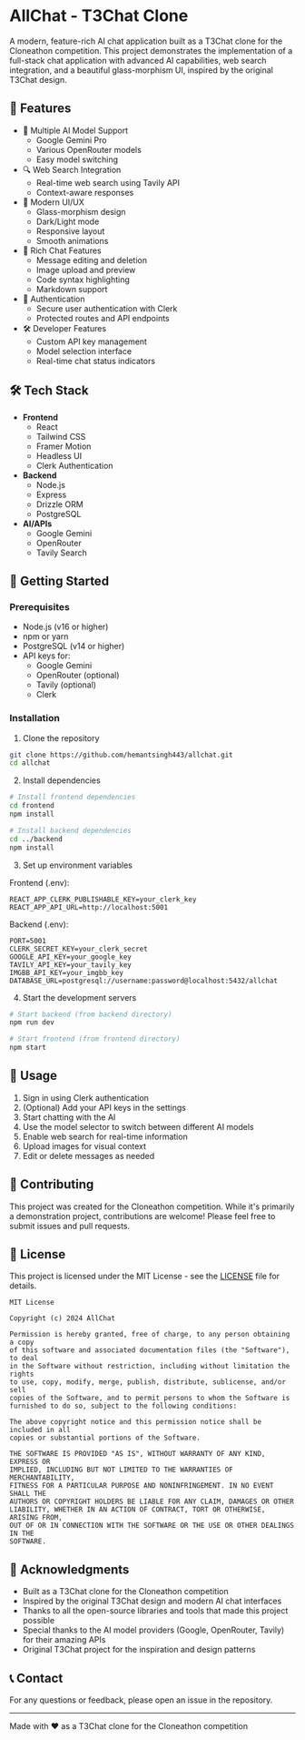 # AllChat - T3Chat Clone

A modern, feature-rich AI chat application built as a T3Chat clone for the Cloneathon competition. This project demonstrates the implementation of a full-stack chat application with advanced AI capabilities, web search integration, and a beautiful glass-morphism UI, inspired by the original T3Chat design.

## 🚀 Features

- 🤖 Multiple AI Model Support
  - Google Gemini Pro
  - Various OpenRouter models
  - Easy model switching
- 🔍 Web Search Integration
  - Real-time web search using Tavily API
  - Context-aware responses
- 🎨 Modern UI/UX
  - Glass-morphism design
  - Dark/Light mode
  - Responsive layout
  - Smooth animations
- 💬 Rich Chat Features
  - Message editing and deletion
  - Image upload and preview
  - Code syntax highlighting
  - Markdown support
- 🔐 Authentication
  - Secure user authentication with Clerk
  - Protected routes and API endpoints
- 🛠️ Developer Features
  - Custom API key management
  - Model selection interface
  - Real-time chat status indicators

## 🛠️ Tech Stack

- **Frontend**
  - React
  - Tailwind CSS
  - Framer Motion
  - Headless UI
  - Clerk Authentication
- **Backend**
  - Node.js
  - Express
  - Drizzle ORM
  - PostgreSQL
- **AI/APIs**
  - Google Gemini
  - OpenRouter
  - Tavily Search

## 🚀 Getting Started

### Prerequisites

- Node.js (v16 or higher)
- npm or yarn
- PostgreSQL (v14 or higher)
- API keys for:
  - Google Gemini
  - OpenRouter (optional)
  - Tavily (optional)
  - Clerk

### Installation

1. Clone the repository
```bash
git clone https://github.com/hemantsingh443/allchat.git
cd allchat
```

2. Install dependencies
```bash
# Install frontend dependencies
cd frontend
npm install

# Install backend dependencies
cd ../backend
npm install
```

3. Set up environment variables

Frontend (.env):
```env
REACT_APP_CLERK_PUBLISHABLE_KEY=your_clerk_key
REACT_APP_API_URL=http://localhost:5001
```

Backend (.env):
```env
PORT=5001
CLERK_SECRET_KEY=your_clerk_secret
GOOGLE_API_KEY=your_google_key
TAVILY_API_KEY=your_tavily_key
IMGBB_API_KEY=your_imgbb_key
DATABASE_URL=postgresql://username:password@localhost:5432/allchat
```

4. Start the development servers

```bash
# Start backend (from backend directory)
npm run dev

# Start frontend (from frontend directory)
npm start
```

## 📝 Usage

1. Sign in using Clerk authentication
2. (Optional) Add your API keys in the settings
3. Start chatting with the AI
4. Use the model selector to switch between different AI models
5. Enable web search for real-time information
6. Upload images for visual context
7. Edit or delete messages as needed

## 🤝 Contributing

This project was created for the Cloneathon competition. While it's primarily a demonstration project, contributions are welcome! Please feel free to submit issues and pull requests.

## 📄 License

This project is licensed under the MIT License - see the [LICENSE](LICENSE) file for details.

```
MIT License

Copyright (c) 2024 AllChat

Permission is hereby granted, free of charge, to any person obtaining a copy
of this software and associated documentation files (the "Software"), to deal
in the Software without restriction, including without limitation the rights
to use, copy, modify, merge, publish, distribute, sublicense, and/or sell
copies of the Software, and to permit persons to whom the Software is
furnished to do so, subject to the following conditions:

The above copyright notice and this permission notice shall be included in all
copies or substantial portions of the Software.

THE SOFTWARE IS PROVIDED "AS IS", WITHOUT WARRANTY OF ANY KIND, EXPRESS OR
IMPLIED, INCLUDING BUT NOT LIMITED TO THE WARRANTIES OF MERCHANTABILITY,
FITNESS FOR A PARTICULAR PURPOSE AND NONINFRINGEMENT. IN NO EVENT SHALL THE
AUTHORS OR COPYRIGHT HOLDERS BE LIABLE FOR ANY CLAIM, DAMAGES OR OTHER
LIABILITY, WHETHER IN AN ACTION OF CONTRACT, TORT OR OTHERWISE, ARISING FROM,
OUT OF OR IN CONNECTION WITH THE SOFTWARE OR THE USE OR OTHER DEALINGS IN THE
SOFTWARE.
```

## 🙏 Acknowledgments

- Built as a T3Chat clone for the Cloneathon competition
- Inspired by the original T3Chat design and modern AI chat interfaces
- Thanks to all the open-source libraries and tools that made this project possible
- Special thanks to the AI model providers (Google, OpenRouter, Tavily) for their amazing APIs
- Original T3Chat project for the inspiration and design patterns

## 📞 Contact

For any questions or feedback, please open an issue in the repository.

---

Made with ❤️ as a T3Chat clone for the Cloneathon competition 
